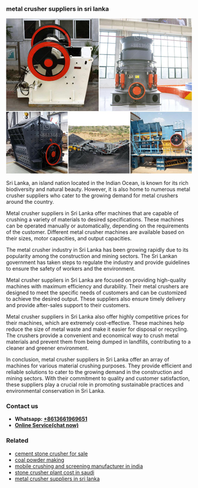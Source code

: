 <h3>metal crusher suppliers in sri lanka</h3><img src='1706753868.jpg' alt=''><p>Sri Lanka, an island nation located in the Indian Ocean, is known for its rich biodiversity and natural beauty. However, it is also home to numerous metal crusher suppliers who cater to the growing demand for metal crushers around the country.</p><p>Metal crusher suppliers in Sri Lanka offer machines that are capable of crushing a variety of materials to desired specifications. These machines can be operated manually or automatically, depending on the requirements of the customer. Different metal crusher machines are available based on their sizes, motor capacities, and output capacities.</p><p>The metal crusher industry in Sri Lanka has been growing rapidly due to its popularity among the construction and mining sectors. The Sri Lankan government has taken steps to regulate the industry and provide guidelines to ensure the safety of workers and the environment.</p><p>Metal crusher suppliers in Sri Lanka are focused on providing high-quality machines with maximum efficiency and durability. Their metal crushers are designed to meet the specific needs of customers and can be customized to achieve the desired output. These suppliers also ensure timely delivery and provide after-sales support to their customers.</p><p>Metal crusher suppliers in Sri Lanka also offer highly competitive prices for their machines, which are extremely cost-effective. These machines help reduce the size of metal waste and make it easier for disposal or recycling. The crushers provide a convenient and economical way to crush metal materials and prevent them from being dumped in landfills, contributing to a cleaner and greener environment.</p><p>In conclusion, metal crusher suppliers in Sri Lanka offer an array of machines for various material crushing purposes. They provide efficient and reliable solutions to cater to the growing demand in the construction and mining sectors. With their commitment to quality and customer satisfaction, these suppliers play a crucial role in promoting sustainable practices and environmental conservation in Sri Lanka.</p><h3>Contact us</h3><ul><li><strong>Whatsapp:&nbsp;<a href="https://wa.me/8613661969651">+8613661969651</a></strong></li><li><a href="https://swt.shibang-china.com/?git&amp;zhl&amp;metal crusher suppliers in sri lanka"><strong>Online Service(chat now)</strong></a></li></ul><h3>Related</h3><ul><li><a href='cement stone crusher for sale.md'>cement stone crusher for sale</a></li><li><a href='coal powder making.md'>coal powder making</a></li><li><a href='mobile crushing and screening manufacturer in india.md'>mobile crushing and screening manufacturer in india</a></li><li><a href='stone crusher plant cost in saudi.md'>stone crusher plant cost in saudi</a></li><li><a href='metal crusher suppliers in sri lanka.md'>metal crusher suppliers in sri lanka</a></li></ul>